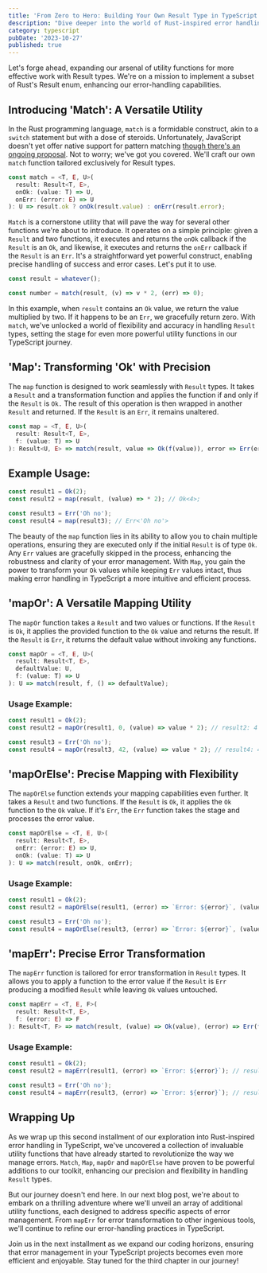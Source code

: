 ```yaml
---
title: 'From Zero to Hero: Building Your Own Result Type in TypeScript – A Rust-Inspired Adventure - Part 2'
description: "Dive deeper into the world of Rust-inspired error handling in TypeScript. Building on the foundations laid in our previous post, we'll explore additional utility functions that take your error management to the next level. Join us on this coding journey as we continue to refine your TypeScript skills and make error handling a more elegant, robust, and enjoyable part of your development process."
category: typescript
pubDate: '2023-10-27'
published: true
---
```


Let's forge ahead, expanding our arsenal of utility functions for more effective work with Result types. We're on a mission to implement a subset of Rust's Result enum, enhancing our error-handling capabilities.

## Introducing 'Match': A Versatile Utility

In the Rust programming language, `match` is a formidable construct, akin to a `switch` statement but with a dose of steroids. Unfortunately, JavaScript doesn't yet offer native support for pattern matching [though there's an ongoing proposal](https://github.com/tc39/proposal-pattern-matching). Not to worry; we've got you covered. We'll craft our own `match` function tailored exclusively for Result types.

```ts
const match = <T, E, U>(
  result: Result<T, E>, 
  onOk: (value: T) => U, 
  onErr: (error: E) => U
): U => result.ok ? onOk(result.value) : onErr(result.error);
```

`Match` is a cornerstone utility that will pave the way for several other functions we're about to introduce. It operates on a simple principle: given a `Result` and two functions, it executes and returns the `onOk` callback if the `Result` is an `Ok`, and likewise, it executes and returns the `onErr` callback if the `Result` is an `Err`. It's a straightforward yet powerful construct, enabling precise handling of success and error cases. Let's put it to use.

```ts
const result = whatever();

const number = match(result, (v) => v * 2, (err) => 0);
```

In this example, when `result` contains an `Ok` value, we return the value multiplied by two. If it happens to be an `Err`, we gracefully return zero. With `match`, we've unlocked a world of flexibility and accuracy in handling `Result` types, setting the stage for even more powerful utility functions in our TypeScript journey.

## 'Map': Transforming 'Ok' with Precision

The `map` function is designed to work seamlessly with `Result` types. It takes a `Result` and a transformation function and applies the function if and only if the `Result` is `Ok.` The result of this operation is then wrapped in another `Result` and returned. If the `Result` is an `Err`, it remains unaltered.

```ts
const map = <T, E, U>(
  result: Result<T, E>, 
  f: (value: T) => U
): Result<U, E> => match(result, value => Ok(f(value)), error => Err(error));
```

## Example Usage:

```ts
const result1 = Ok(2);
const result2 = map(result, (value) => * 2); // Ok<4>;

const result3 = Err('Oh no');
const result4 = map(result3); // Err<'Oh no'>
```

The beauty of the `map` function lies in its ability to allow you to chain multiple operations, ensuring they are executed only if the initial `Result` is of type `Ok`. Any `Err` values are gracefully skipped in the process, enhancing the robustness and clarity of your error management. With `Map`, you gain the power to transform your `Ok` values while keeping `Err` values intact, thus making error handling in TypeScript a more intuitive and efficient process.

## 'mapOr': A Versatile Mapping Utility

The `mapOr` function takes a `Result` and two values or functions. If the `Result` is `Ok`, it applies the provided function to the `Ok` value and returns the result. If the `Result` is `Err`, it returns the default value without invoking any functions.

```ts
const mapOr = <T, E, U>(
  result: Result<T, E>,
  defaultValue: U,
  f: (value: T) => U
): U => match(result, f, () => defaultValue);
```

### Usage Example:

```ts
const result1 = Ok(2);
const result2 = mapOr(result1, 0, (value) => value * 2); // result2: 4

const result3 = Err('Oh no');
const result4 = mapOr(result3, 42, (value) => value * 2); // result4: 42
```

## 'mapOrElse': Precise Mapping with Flexibility

The `mapOrElse` function extends your mapping capabilities even further. It takes a `Result` and two functions. If the `Result` is `Ok`, it applies the `Ok` function to the `Ok` value. If it's `Err`, the `Err` function takes the stage and processes the error value.

```ts
const mapOrElse = <T, E, U>(
  result: Result<T, E>,
  onErr: (error: E) => U,
  onOk: (value: T) => U
): U => match(result, onOk, onErr);
```

### Usage Example:

```ts
const result1 = Ok(2);
const result2 = mapOrElse(result1, (error) => `Error: ${error}`, (value) => `Value: ${value}`); // result2: 'Value: 2'

const result3 = Err('Oh no');
const result4 = mapOrElse(result3, (error) => `Error: ${error}`, (value) => `Value: ${value}`); // result4: 'Error: Oh no'
```

## 'mapErr': Precise Error Transformation

The `mapErr` function is tailored for error transformation in `Result` types. It allows you to apply a function to the error value if the `Result` is `Err` producing a modified `Result` while leaving `Ok` values untouched.

```ts
const mapErr = <T, E, F>(
  result: Result<T, E>,
  f: (error: E) => F
): Result<T, F> => match(result, (value) => Ok(value), (error) => Err(f(error)));
```

### Usage Example:

```ts
const result1 = Ok(2);
const result2 = mapErr(result1, (error) => `Error: ${error}`); // result2: Ok<2>

const result3 = Err('Oh no');
const result4 = mapErr(result3, (error) => `Error: ${error}`); // result4: Err<'Error: Oh no'>
```

## Wrapping Up

As we wrap up this second installment of our exploration into Rust-inspired error handling in TypeScript, we've uncovered a collection of invaluable utility functions that have already started to revolutionize the way we manage errors. `Match`, `Map`, `mapOr` and `mapOrElse` have proven to be powerful additions to our toolkit, enhancing our precision and flexibility in handling `Result` types.

But our journey doesn't end here. In our next blog post, we're about to embark on a thrilling adventure where we'll unveil an array of additional utility functions, each designed to address specific aspects of error management. From `mapErr` for error transformation to other ingenious tools, we'll continue to refine our error-handling practices in TypeScript.

Join us in the next installment as we expand our coding horizons, ensuring that error management in your TypeScript projects becomes even more efficient and enjoyable. Stay tuned for the third chapter in our journey!
